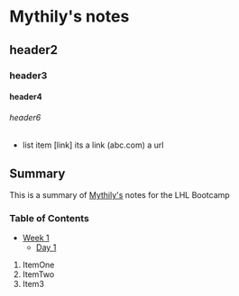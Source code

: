 # Mythily's notes
## header2
### header3
#### header4
###### header6
- list item
[link] its a link
(abc.com) a url

## Summary
This is a summary of [Mythily's](https://github.com/mmythily) notes for the LHL Bootcamp

### Table of Contents
* [Week 1](/Week_1)
  * [Day 1](/Week_1/Day_1)

1. ItemOne
2. ItemTwo
3. Item3
